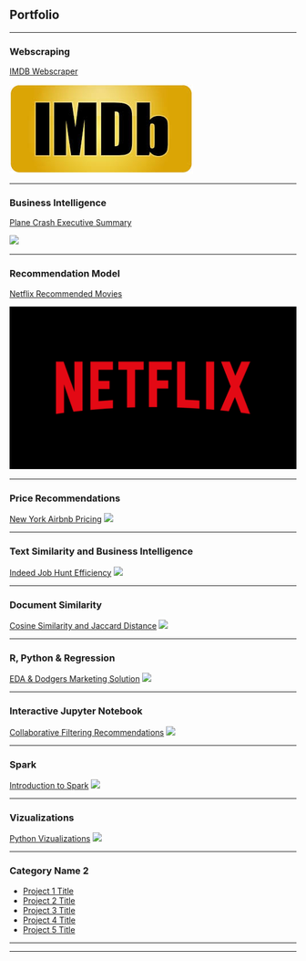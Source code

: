 ## Portfolio

---

### Webscraping

[IMDB Webscraper](Lemonchasers.github.io/IMDB%20Webscraper/README)

<img src="images/IMDP pic.jpg?raw=true"/>

---

### Business Intelligence

[Plane Crash Executive Summary](Lemonchasers.github.io/Plane%20Crash%20Executive%20Summary/README)

<img src="images/dummy_thumbnail.jpg?raw=true"/>

---

### Recommendation Model

[Netflix Recommended Movies](Lemonchasers.github.io/Netflix%20Recommended%20Movies/README)

<img src="images/Netflix.png?raw=true"/>

---

### Price Recommendations

[New York Airbnb Pricing](http://example.com/)
<img src="images/dummy_thumbnail.jpg?raw=true"/>

---

### Text Similarity and Business Intelligence

[Indeed Job Hunt Efficiency](http://example.com/)
<img src="images/dummy_thumbnail.jpg?raw=true"/>

---

### Document Similarity

[Cosine Similarity and Jaccard Distance](http://example.com/)
<img src="images/dummy_thumbnail.jpg?raw=true"/>

---

### R, Python & Regression

[EDA & Dodgers Marketing Solution](http://example.com/)
<img src="images/dummy_thumbnail.jpg?raw=true"/>

---

### Interactive Jupyter Notebook

[Collaborative Filtering Recommendations](http://example.com/)
<img src="images/dummy_thumbnail.jpg?raw=true"/>

---

### Spark

[Introduction to Spark](http://example.com/)
<img src="images/dummy_thumbnail.jpg?raw=true"/>

---

### Vizualizations

[Python Vizualizations](http://example.com/)
<img src="images/dummy_thumbnail.jpg?raw=true"/>

---

### Category Name 2

- [Project 1 Title](http://example.com/)
- [Project 2 Title](http://example.com/)
- [Project 3 Title](http://example.com/)
- [Project 4 Title](http://example.com/)
- [Project 5 Title](http://example.com/)

---




---
